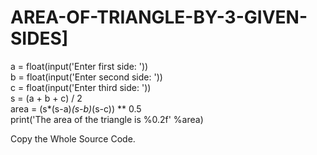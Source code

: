 # AREA-OF-TRIANGLE-BY-3-GIVEN-SIDES]


a = float(input('Enter first side: '))  
b = float(input('Enter second side: '))  
c = float(input('Enter third side: '))  
s = (a + b + c) / 2    
area = (s*(s-a)*(s-b)*(s-c)) ** 0.5  
print('The area of the triangle is %0.2f' %area)   


Copy the Whole Source Code.
